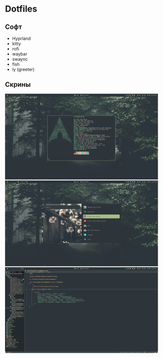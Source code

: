 # Dotfiles
## Софт
- Hyprland
- kitty
- rofi
- waybar
- swaync
- fish
- ly (greeter)

## Скрины
![ ](./screenshots/2025-05-30-191547_hyprshot.png)
![ ](./screenshots/2025-05-30-191613_hyprshot.png)
![ ](./screenshots/2025-05-30-191744_hyprshot.png)
